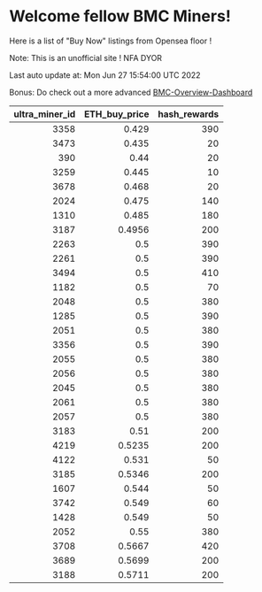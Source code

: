 # Welcome fellow BMC Miners!
Here is a list of "Buy Now" listings from Opensea floor !

Note: This is an unofficial site ! NFA DYOR

Last auto update at: Mon Jun 27 15:54:00 UTC 2022

Bonus: Do check out a more advanced [BMC-Overview-Dashboard](https://dune.com/defifunk/BMC-Overview-Dashboard)


|   ultra_miner_id |   ETH_buy_price |   hash_rewards |
|-----------------:|----------------:|---------------:|
|             3358 |          0.429  |            390 |
|             3473 |          0.435  |             20 |
|              390 |          0.44   |             20 |
|             3259 |          0.445  |             10 |
|             3678 |          0.468  |             20 |
|             2024 |          0.475  |            140 |
|             1310 |          0.485  |            180 |
|             3187 |          0.4956 |            200 |
|             2263 |          0.5    |            390 |
|             2261 |          0.5    |            390 |
|             3494 |          0.5    |            410 |
|             1182 |          0.5    |             70 |
|             2048 |          0.5    |            380 |
|             1285 |          0.5    |            390 |
|             2051 |          0.5    |            380 |
|             3356 |          0.5    |            390 |
|             2055 |          0.5    |            380 |
|             2056 |          0.5    |            380 |
|             2045 |          0.5    |            380 |
|             2061 |          0.5    |            380 |
|             2057 |          0.5    |            380 |
|             3183 |          0.51   |            200 |
|             4219 |          0.5235 |            200 |
|             4122 |          0.531  |             50 |
|             3185 |          0.5346 |            200 |
|             1607 |          0.544  |             50 |
|             3742 |          0.549  |             60 |
|             1428 |          0.549  |             50 |
|             2052 |          0.55   |            380 |
|             3708 |          0.5667 |            420 |
|             3689 |          0.5699 |            200 |
|             3188 |          0.5711 |            200 |